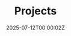 ---
icon: "atom fas solid"
title: "Projects"
date: 2025-07-12T00:00:02Z
updated: 2025-07-12T00:00:02Z
draft: false
---